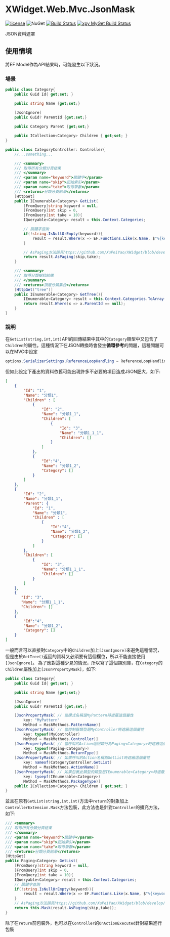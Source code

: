 ﻿XWidget.Web.Mvc.JsonMask
=====
[![license](https://img.shields.io/github/license/mashape/apistatus.svg)](https://github.com/XuPeiYao/XWidget)
 ![NuGet](https://img.shields.io/nuget/dt/XWidget.Web.Mvc.JsonMask.svg)
 [![Build Status](https://travis-ci.org/XuPeiYao/XWidget.svg?branch=master)](https://travis-ci.org/XuPeiYao/XWidget) [![xpy MyGet Build Status](https://www.myget.org/BuildSource/Badge/xpy?identifier=e039f3b9-1678-4c48-997b-a10eca325f39)](https://www.myget.org/)


JSON資料遮罩

## 使用情境
將EF Model作為API結果時，可能發生以下狀況。

### 場景
```csharp
public class Category{
    public Guid Id{ get;set; }

    public string Name {get;set;}

    [JsonIgnore]
    public Guid? ParentId {get;set;}
    
    public Category Parent {get;set;}

    public ICollection<Category> Children { get;set; }
}

public class CategoryController: Controller{
    //...something...

    /// <summary>
    /// 取得所有分類分頁結果
    /// </summary>
    /// <param name="keyword">關鍵字</param>
    /// <param name="skip">起始索引</param>
    /// <param name="take">取得筆數</param>
    /// <returns>分類分頁結果</returns>
    [HttpGet]
    public IEnumerable<Category> GetList(
        [FromQuery]string keyword = null,
        [FromQuery]int skip = 0,
        [FromQuery]int take = 10){
        IQueryable<Category> result = this.Context.Categories;

        // 關鍵字查詢
        if(!string.IsNullOrEmpty(keyword)){
            result = result.Where(x => EF.Functions.Like(x.Name, $"%{keyword}%"));
        }

        // AsPaging方法請見https://github.com/XuPeiYao/XWidget/blob/develop/XWidget.Linq/PagingExtension.cs
        return result.AsPaging(skip,take);
    }

    /// <summary>
    /// 取得分類樹狀結構
    /// </summary>
    /// <returns>頂層分類集合</returns>
    [HttpGet("tree")]
    public IEnumerable<Category> GetTree(){
        IEnumerable<Category> result = this.Context.Categories.ToArray();
        return result.Where(x => x.ParentId == null);
    }
}
```

### 說明
在`GetList(string,int,int)`API的回傳結果中其中的`Category`類型中又包含了`Children`的屬性。這種情況下在JSON轉換時會發生**循環參考**的問題，這種問題可以在MVC中設定

```csharp
options.SerializerSettings.ReferenceLoopHandling = ReferenceLoopHandling.Ignore;
```

但如此設定下產出的資料依舊可能出現許多不必要的項目造成JSON肥大，如下:

```json
[
    {
        "Id": "1",
        "Name": "分類1",
        "Children" : [
            {
                "Id": "2",
                "Name": "分類1_1",
                "Children": [
                    {
                        "Id": "3",
                        "Name": "分類1_1_1",
                        "Children": []
                    }
                ]
            },
            {
                "Id":"4",
                "Name": "分類1_2",
                "Category": []
            }
        ]
    },
    {
        "Id": "2",
        "Name": "分類1_1",
        "Parent": {
            "Id": "1",
            "Name": "分類1",
            "Children" : [                
                {
                    "Id":"4",
                    "Name": "分類1_2",
                    "Category": []
                }
            ]
        },
        "Children": [
            {
                "Id": "3",
                "Name": "分類1_1_1",
                "Children": []
            }
        ]
    },
    {
       "Id": "3",
       "Name": "分類1_1_1",
       "Children": []
    },
    {
        "Id":"4",
        "Name": "分類1_2",
        "Category": []
    }
]
```

一般而言可以直接對`Category`中的`Children`加上`[JsonIgnore]`來避免這種情況，但是由於`GetTree()`返回的資料又必須要有這個欄位，所以不能直接使用`[JsonIgnore]`。
為了應對這種少見的情況，所以寫了這個類別庫，在`Category`的`Children`屬性加上`[JsonPropertyMask]`，如下:

```csharp
public class Category{
    public Guid Id{ get;set; }

    public string Name {get;set;}

    [JsonIgnore]
    public Guid? ParentId {get;set;}

    [JsonPropertyMask( // 當模式名稱是MyPattern時遮蔽這個屬性
        key: "MyPattern"
        Method = MaskMethods.PatternName)]
    [JsonPropertyMask( // 當控制器類型是MyController時遮蔽這個屬性
        key: typeof(MyController)
        Method = MaskMethods.Controller)]
    [JsonPropertyMask( // 當呼叫的Action返回類行為Paging<Category>時遮蔽這個屬性
        key: typeof(Paging<Category>)
        Method = MaskMethods.ReturnType)]
    [JsonPropertyMask( // 如果呼叫的Action名稱為GetList時遮蔽這個屬性
        key: nameof(CategoryController.GetList)
        Method = MaskMethods.ActionName)]
    [JsonPropertyMask( // 如果包裹此類型的類型是IEnumerable<Category>時遮蔽這個屬性
        key: tyoepf(IEnumerable<Category>)
        Method = MaskMethods.PackageType)]
    public ICollection<Category> Children { get;set; }
}
```

並且在原有`GetList(string,int,int)`方法中`return`的對象加上`ControllerExtension.Mask`方法包裝，此方法也是針對`Controller`的擴充方法，如下:
```csharp
/// <summary>
/// 取得所有分類分頁結果
/// </summary>
/// <param name="keyword">關鍵字</param>
/// <param name="skip">起始索引</param>
/// <param name="take">取得筆數</param>
/// <returns>分類分頁結果</returns>
[HttpGet]
public Paging<Category> GetList(
    [FromQuery]string keyword = null,
    [FromQuery]int skip = 0,
    [FromQuery]int take = 10){
    IQueryable<Category> result = this.Context.Categories;
    // 關鍵字查詢
    if(!string.IsNullOrEmpty(keyword)){
        result = result.Where(x => EF.Functions.Like(x.Name, $"%{keyword}%"));
    }
    // AsPaging方法請見https://github.com/XuPeiYao/XWidget/blob/develop/XWidget.Linq/PagingExtension.cs
    return this.Mask(result.AsPaging(skip,take));
}
```

除了在`return`前包裝外，也可以在`Controller`的`OnActionExecuted`針對結果進行包裝